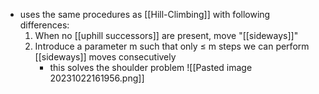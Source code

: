 - uses the same procedures as [[Hill-Climbing]] with following differences:
	1. When no [[uphill successors]] are present, move "[[sideways]]" 
	2. Introduce a parameter m such that only ≤ m steps we can perform  [[sideways]] moves consecutively
		- this solves the shoulder problem
		![[Pasted image 20231022161956.png]]
